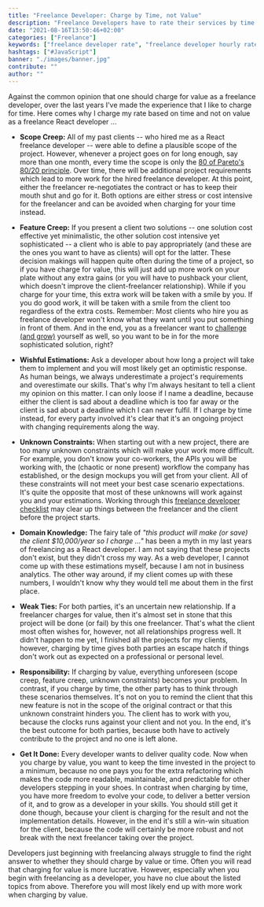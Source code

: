 ```yaml
---
title: "Freelance Developer: Charge by Time, not Value"
description: "Freelance Developers have to rate their services by time or by value. Here I, as a freelance React developer, want to argue in favor of charging by time ..."
date: "2021-08-16T13:50:46+02:00"
categories: ["Freelance"]
keywords: ["freelance developer rate", "freelance developer hourly rate"]
hashtags: ["#JavaScript"]
banner: "./images/banner.jpg"
contribute: ""
author: ""
---
```


<Sponsorship />

Against the common opinion that one should charge for value as a freelance developer, over the last years I've made the experience that I like to charge for time. Here comes why I charge my rate based on time and not on value as a freelance React developer ...

<ReadMore label="How to charge per hour as a Freelance Developer" link="/freelance-developer-hourly-rate" />

* **Scope Creep:** All of my past clients -- who hired me as a React freelance developer -- were able to define a plausible scope of the project. However, whenever a project goes on for long enough, say more than one month, every time the scope is only the [80 of Pareto's 80/20 principle](https://en.wikipedia.org/wiki/Pareto_principle). Over time, there will be additional project requirements which lead to more work for the hired freelance developer. At this point, either the freelancer re-negotiates the contract or has to keep their mouth shut and go for it. Both options are either stress or cost intensive for the freelancer and can be avoided when charging for your time instead.

* **Feature Creep:** If you present a client two solutions -- one solution cost effective yet minimalistic, the other solution cost intensive yet sophisticated -- a client who is able to pay appropriately (and these are the ones you want to have as clients) will opt for the latter. These decision makings will happen quite often during the time of a project, so if you have charge for value, this will just add up more work on your plate without any extra gains (or you will have to pushback your client, which doesn't improve the client-freelancer relationship). While if you charge for your time, this extra work will be taken with a smile by you. If you do good work, it will be taken with a smile from the client too regardless of the extra costs. Remember: Most clients who hire you as freelance developer won't know what they want until you put something in front of them. And in the end, you as a freelancer want to [challenge (and grow)](/lessons-learned-deep-work-flow/) yourself as well, so you want to be in for the more sophisticated solution, right?

* **Wishful Estimations:** Ask a developer about how long a project will take them to implement and you will most likely get an optimistic response. As human beings, we always underestimate a project's requirements and overestimate our skills. That's why I'm always hesitant to tell a client my opinion on this matter. I can only loose if I name a deadline, because either the client is sad about a deadline which is too far away or the client is sad about a deadline which I can never fulfil. If I charge by time instead, for every party involved it's clear that it's an ongoing project with changing requirements along the way.

* **Unknown Constraints:** When starting out with a new project, there are too many unknown constraints which will make your work more difficult. For example, you don't know your co-workers, the APIs you will be working with, the (chaotic or none present) workflow the company has established, or the design mockups you will get from your client. All of these constraints will not meet your best case scenario expectations. It's quite the opposite that most of these unknowns will work against you and your estimations. Working through this [freelance developer checklist](/freelance-react-developer/) may clear up things between the freelancer and the client before the project starts.

* **Domain Knowledge:** The fairy tale of *"this product will make (or save) the client $10,000/year so I charge ..."* has been a myth in my last years of freelancing as a React developer. I am not saying that these projects don't exist, but they didn't cross my way. As a web developer, I cannot come up with these estimations myself, because I am not in business analytics. The other way around, if my client comes up with these numbers, I wouldn't know why they would tell me about them in the first place.

* **Weak Ties:** For both parties, it's an uncertain new relationship. If a freelancer charges for value, then it's almost set in stone that this project will be done (or fail) by this one freelancer. That's what the client most often wishes for, however, not all relationships progress well. It didn't happen to me yet, I finished all the projects for my clients, however, charging by time gives both parties an escape hatch if things don't work out as expected on a professional or personal level.

* **Responsibility:** If charging by value, everything unforeseen (scope creep, feature creep, unknown constraints) becomes your problem. In contrast, if you charge by time, the other party has to think through these scenarios themselves. It's not on you to remind the client that this new feature is not in the scope of the original contract or that this unknown constraint hinders you. The client has to work with you, because the clocks runs against your client and not you. In the end, it's the best outcome for both parties, because both have to actively contribute to the project and no one is left alone.

* **Get It Done:** Every developer wants to deliver quality code. Now when you charge by value, you want to keep the time invested in the project to a minimum, because no one pays you for the extra refactoring which makes the code more readable, maintainable, and predictable for other developers stepping in your shoes. In contrast when charging by time, you have more freedom to evolve your code, to deliver a better version of it, and to grow as a developer in your skills. You should still get it done though, because your client is charging for the result and not the implementation details. However, in the end it's still a win-win situation for the client, because the code will certainly be more robust and not break with the next freelancer taking over the project.

<Divider />

Developers just beginning with freelancing always struggle to find the right answer to whether they should charge by value or time. Often you will read that charging for value is more lucrative. However, especially when you begin with freelancing as a developer, you have no clue about the listed topics from above. Therefore you will most likely end up with more work when charging by value.
